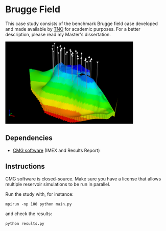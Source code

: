 Brugge Field
============

This case study consists of the benchmark Brugge field case developed and
made available by [TNO](https://www.tno.nl) for academic purposes. For a
better description, please read my Master's dissertation.

<img src="brugge.png" alt="Brugge field" width=400>

Dependencies
------------

* [CMG software](http://www.cmgl.ca/software) (IMEX and Results Report)

Instructions
------------

CMG software is closed-source. Make sure you have a license that allows
multiple reservoir simulations to be run in parallel.

Run the study with, for instance:

```
mpirun -np 100 python main.py
```

and check the results:

```
python results.py
```
